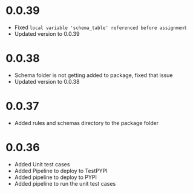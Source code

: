 # 0.0.39

- Fixed `local variable 'schema_table' referenced before assignment`
- Updated version to 0.0.39

# 0.0.38

- Schema folder is not getting added to package, fixed that issue
- Updated version to 0.0.38

# 0.0.37

- Added rules and schemas directory to the package folder


# 0.0.36

- Added Unit test cases
- Added Pipeline to deploy to TestPYPI
- Added pipeline to deploy to PYPI
- Added pipeline to run the unit test cases